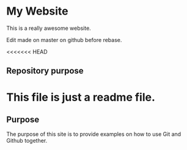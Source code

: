 # My Website

This is a really awesome website.

Edit made on master on github before rebase.

<<<<<<< HEAD

## Repository purpose

# This file is just a readme file.

## Purpose

The purpose of this site is to provide examples
on how to use Git and Github together.
